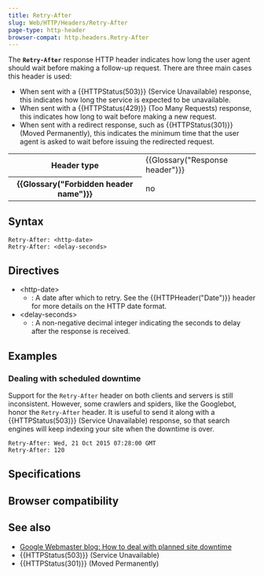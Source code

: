 ```yaml
---
title: Retry-After
slug: Web/HTTP/Headers/Retry-After
page-type: http-header
browser-compat: http.headers.Retry-After
---
```




The **`Retry-After`** response HTTP header indicates how long
the user agent should wait before making a follow-up request. There are three main cases
this header is used:

- When sent with a {{HTTPStatus(503)}} (Service Unavailable) response, this indicates
  how long the service is expected to be unavailable.
- When sent with a {{HTTPStatus(429)}} (Too Many Requests) response, this indicates
  how long to wait before making a new request.
- When sent with a redirect response, such as {{HTTPStatus(301)}} (Moved Permanently),
  this indicates the minimum time that the user agent is asked to wait before issuing
  the redirected request.

<table class="properties">
  <tbody>
    <tr>
      <th scope="row">Header type</th>
      <td>{{Glossary("Response header")}}</td>
    </tr>
    <tr>
      <th scope="row">{{Glossary("Forbidden header name")}}</th>
      <td>no</td>
    </tr>
  </tbody>
</table>

## Syntax

```http
Retry-After: <http-date>
Retry-After: <delay-seconds>
```

## Directives

- \<http-date>
  - : A date after which to retry. See the {{HTTPHeader("Date")}} header for more details
    on the HTTP date format.
- \<delay-seconds>
  - : A non-negative decimal integer indicating the seconds to delay after the response is
    received.

## Examples

### Dealing with scheduled downtime

Support for the `Retry-After` header on both clients and servers is still
inconsistent. However, some crawlers and spiders, like the Googlebot, honor the
`Retry-After` header. It is useful to send it along with a
{{HTTPStatus(503)}} (Service Unavailable) response, so that search engines will keep
indexing your site when the downtime is over.

```http
Retry-After: Wed, 21 Oct 2015 07:28:00 GMT
Retry-After: 120
```

## Specifications



## Browser compatibility



## See also

- [Google Webmaster blog: How to deal with planned site downtime](https://webmasters.googleblog.com/2011/01/how-to-deal-with-planned-site-downtime.html)
- {{HTTPStatus(503)}} (Service Unavailable)
- {{HTTPStatus(301)}} (Moved Permanently)
